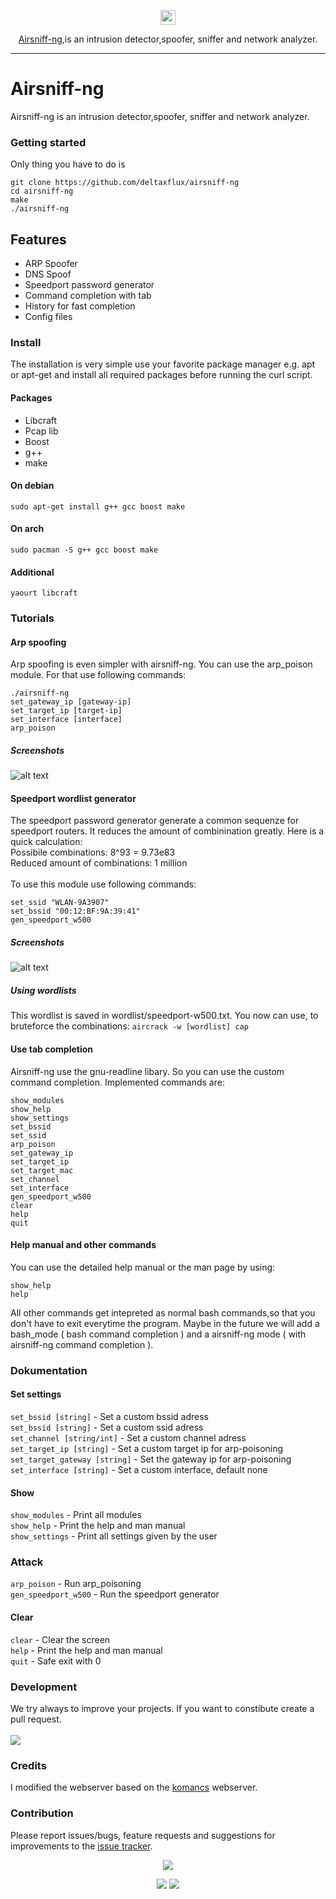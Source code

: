 <p align="center"><img src="https://assets-cdn.github.com/favicon.ico" width=24 height=24/>
<p align="center"><a href="git clone https://github.com/deltaxflux/airsniff-ngi">Airsniff-ng</a>,is an intrusion detector,spoofer, sniffer and network analyzer. </p>

---

# Airsniff-ng

Airsniff-ng is an intrusion detector,spoofer, sniffer and network analyzer.

### Getting started
Only thing you have to do is
```
git clone https://github.com/deltaxflux/airsniff-ng
cd airsniff-ng
make
./airsniff-ng
```

## Features
* ARP Spoofer
* DNS Spoof
* Speedport password generator
* Command completion with tab
* History for fast completion
* Config files

### Install
The installation is very simple use your favorite package manager e.g. apt or apt-get and install all required packages before running the curl script.

#### Packages
* Libcraft
* Pcap lib
* Boost
* g++
* make
#### On debian
```
sudo apt-get install g++ gcc boost make
```

#### On arch
```
sudo pacman -S g++ gcc boost make
```

#### Additional
```
yaourt libcraft
```

### Tutorials
#### Arp spoofing
Arp spoofing is even simpler with airsniff-ng. You can use the arp_poison module. For that use following commands:
```
./airsniff-ng
set_gateway_ip [gateway-ip]
set_target_ip [target-ip]
set_interface [interface]
arp_poison
```

##### Screenshots
![alt text](https://i.imgur.com/8Uj98MD.png)

#### Speedport wordlist generator
The speedport password generator generate a common sequenze for speedport routers. It reduces the amount of combinination greatly. Here is a quick calculation: <br>
Possibile combinations: 8^93 = 9.73e83<br>
Reduced amount of combinations: 1 million <br>
<br>
To use this module use following commands:
```
set_ssid "WLAN-9A3907"
set_bssid "00:12:BF:9A:39:41"
gen_speedport_w500
```

##### Screenshots
![alt text](https://i.imgur.com/qQF9quT.png)

##### Using wordlists
This wordlist is saved in wordlist/speedport-w500.txt. You now can use, to bruteforce the combinations:
`aircrack -w [wordlist] cap`

#### Use tab completion
Airsniff-ng use the gnu-readline libary. So you can use the custom command completion. Implemented commands are:
```
show_modules
show_help
show_settings
set_bssid
set_ssid
arp_poison
set_gateway_ip
set_target_ip
set_target_mac
set_channel
set_interface
gen_speedport_w500
clear
help
quit
```
#### Help manual and other commands
You can use the detailed help manual or the man page by using:
```
show_help
help
```
All other commands get intepreted as normal bash commands,so that you don't have to exit everytime the program. Maybe in the future we will add a bash_mode ( bash command completion ) and a airsniff-ng mode ( with airsniff-ng command completion ).

### Dokumentation
#### Set settings
`set_bssid [string]` - Set a custom bssid adress <br>
`set_bssid [string]` - Set a custom ssid adress <br>
`set_channel [string/int]` - Set a custom channel adress <br>
`set_target_ip [string]` - Set a custom target ip for arp-poisoning <br>
`set_target_gateway [string]` - Set the gateway ip for arp-poisoning <br>
`set_interface [string]` - Set a custom interface, default none <br>
#### Show
`show_modules` - Print all modules <br>
`show_help` - Print the help and man manual <br>
`show_settings` - Print all settings given by the user <br>
### Attack
`arp_poison` - Run arp_poisoning <br>
`gen_speedport_w500` - Run the speedport generator <br>
#### Clear
`clear` - Clear the screen <br>
`help` - Print the help and man manual <br>
`quit` - Safe exit with 0 <br>

### Development
We try always to improve your projects. If you want to constibute create a pull request.
<br>
<br>
 [![](https://img.shields.io/badge/Workflow-gitflow--branching--model-81A1C1.svg?style=flat-square)](http://nvie.com/posts/a-successful-git-branching-model)

### Credits
I modified the webserver based on the [komancs](https://github.com/akoskovacs/komancs) webserver.
### Contribution

Please report issues/bugs, feature requests and suggestions for improvements to the [issue tracker](https://github.com/deltaxflux/airsniff-ng/issues).

<p align="center"><img src="https://cdn.rawgit.com/arcticicestudio/nord/develop/src/assets/banner-footer-mountains.svg" /></p>
<p align="center"><a href="http://www.apache.org/licenses/LICENSE-2.0"><img src="https://img.shields.io/badge/License-Apache_2.0-5E81AC.svg?style=flat-square"/></a> <a href="https://creativecommons.org/licenses/by-sa/4.0"><img src="https://img.shields.io/badge/License-CC_BY--SA_4.0-5E81AC.svg?style=flat-square"/></a></p>

